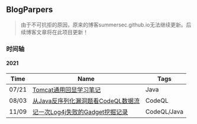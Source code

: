 ## BlogParpers

> 由于不可抗拒的原因，原来的博客summersec.github.io无法继续更新。后续博客文章将在此项目更新！



### 时间轴

#### 2021

| Time  | Name                                                         | Tags        |
| ----- | ------------------------------------------------------------ | ----------- |
| 07/21 | [Tomcat通用回显学习笔记](./2021/Tomcat通用回显学习笔记.md)   | Java        |
| 08/03 | [从Java反序列化漏洞题看CodeQL数据流](./2021/从Java反序列化漏洞题看CodeQL数据流.md) | CodeQL      |
| 11/09 | [记一次Log4j失败的Gadget挖掘记录](记一次Log4j失败的Gadget挖掘记录.md) | CodeQL/Java |



